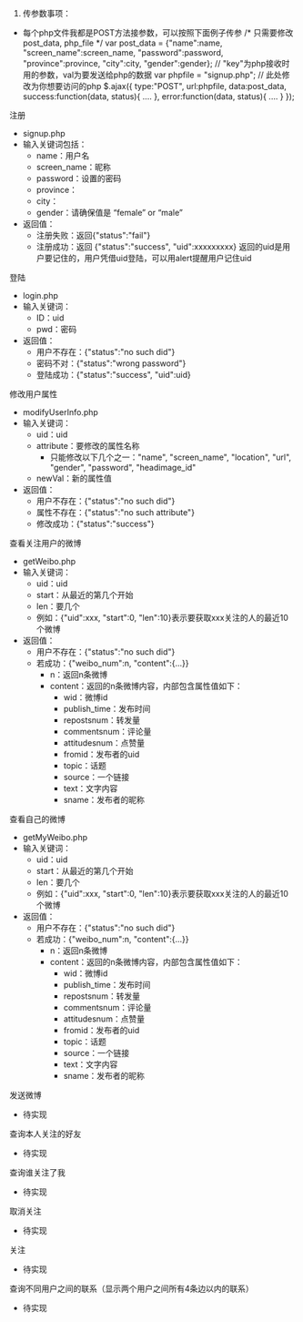 1. 传参数事项：

- 每个php文件我都是POST方法接参数，可以按照下面例子传参
      /* 只需要修改post_data, php_file */
      var post_data = {"name":name, "screen_name":screen_name, "password":password, "province":province, "city":city, "gender":gender};	// "key"为php接收时用的参数，val为要发送给php的数据
      var phpfile = "signup.php";		// 此处修改为你想要访问的php
      $.ajax({
          type:"POST",
          url:phpfile,
          data:post_data,
          success:function(data, status){
              ....
          },
          error:function(data, status){
              ....
          }
      });
  
  
  



注册

- signup.php
- 输入关键词包括：
  - name：用户名
  - screen_name：昵称
  - password：设置的密码
  - province：
  - city：
  - gender：请确保值是 “female” or “male”
- 返回值：
  - 注册失败：返回{"status":"fail"}
  - 注册成功：返回 {"status":"success", "uid":xxxxxxxxx}
    		  返回的uid是用户要记住的，用户凭借uid登陆，可以用alert提醒用户记住uid



登陆

- login.php
- 输入关键词：
  - ID：uid
  - pwd：密码
- 返回值：
  - 用户不存在：{"status":"no such did"}
  - 密码不对：{"status":"wrong password"}
  - 登陆成功：{"status":"success", "uid":uid}





修改用户属性

- modifyUserInfo.php
- 输入关键词：
  - uid：uid
  - attribute：要修改的属性名称
    - 只能修改以下几个之一："name", "screen_name", "location", "url", "gender", "password", "headimage_id"
  - newVal：新的属性值
- 返回值：
  - 用户不存在：{"status":"no such did"}
  - 属性不存在：{"status":"no such attribute"}
  - 修改成功：{"status":"success"}



查看关注用户的微博

- getWeibo.php
- 输入关键词：
  - uid：uid
  - start：从最近的第几个开始
  - len：要几个
  - 例如：{"uid":xxx, "start":0, "len":10}表示要获取xxx关注的人的最近10个微博
- 返回值：
  - 用户不存在：{"status":"no such did"}
  - 若成功：{"weibo_num":n, "content":{...}}
    - n：返回n条微博
    - content：返回的n条微博内容，内部包含属性值如下：
      - wid：微博id
      - publish_time：发布时间
      - repostsnum：转发量
      - commentsnum：评论量
      - attitudesnum：点赞量
      - fromid：发布者的uid
      - topic：话题
      - source：一个链接
      - text：文字内容
      - sname：发布者的昵称



查看自己的微博

- getMyWeibo.php
- 输入关键词：
  - uid：uid
  - start：从最近的第几个开始
  - len：要几个
  - 例如：{"uid":xxx, "start":0, "len":10}表示要获取xxx关注的人的最近10个微博
- 返回值：
  - 用户不存在：{"status":"no such did"}
  - 若成功：{"weibo_num":n, "content":{...}}
    - n：返回n条微博
    - content：返回的n条微博内容，内部包含属性值如下：
      - wid：微博id
      - publish_time：发布时间
      - repostsnum：转发量
      - commentsnum：评论量
      - attitudesnum：点赞量
      - fromid：发布者的uid
      - topic：话题
      - source：一个链接
      - text：文字内容
      - sname：发布者的昵称





发送微博

- 待实现





查询本人关注的好友

- 待实现



查询谁关注了我

- 待实现



取消关注

- 待实现

关注

- 待实现



查询不同用户之间的联系（显示两个用户之间所有4条边以内的联系）

- 待实现




